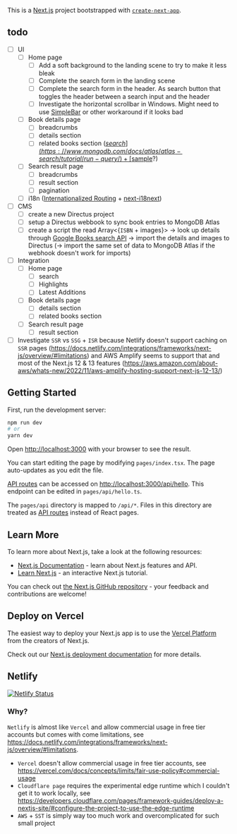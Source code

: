 This is a [Next.js](https://nextjs.org/) project bootstrapped with [`create-next-app`](https://github.com/vercel/next.js/tree/canary/packages/create-next-app).

## todo

- [ ] UI
  - [ ] Home page
    - [ ] Add a soft background to the landing scene to try to make it less bleak
    - [ ] Complete the search form in the landing scene
    - [ ] Complete the search form in the header. As search button that toggles the header between a search input and the header
    - [ ] Investigate the horizontal scrollbar in Windows. Might need to use [SimpleBar](https://github.com/Grsmto/simplebar/tree/master/packages/simplebar-react#1-documentation) or other workaround if it looks bad
  - [ ] Book details page
    - [ ] breadcrumbs
    - [ ] details section
    - [ ] related books section ([$search](https://www.mongodb.com/docs/atlas/atlas-search/tutorial/run-query/) + [$sample](https://www.mongodb.com/docs/manual/reference/operator/aggregation/sample/)?)
  - [ ] Search result page
    - [ ] breadcrumbs
    - [ ] result section
    - [ ] pagination
  - [ ] i18n ([Internationalized Routing](https://nextjs.org/docs/advanced-features/i18n-routing) + [next-i18next](https://github.com/i18next/next-i18next))
- [ ] CMS
  - [ ] create a new Directus project
  - [ ] setup a Directus webbook to sync book entries to MongoDB Atlas
  - [ ] create a script the read Array<{`ISBN` + images}> -> look up details through [Google Books search API](https://developers.google.com/books/docs/v1/using#PerformingSearch) -> import the details and images to Directus (-> import the same set of data to MongoDB Atlas if the webhook doesn't work for imports)
- [ ] Integration
  - [ ] Home page
    - [ ] search
    - [ ] Highlights
    - [ ] Latest Additions
  - [ ] Book details page
    - [ ] details section
    - [ ] related books section
  - [ ] Search result page
    - [ ] result section
- [ ] Investigate `SSR` vs `SSG` + `ISR` because Netlify doesn't support caching on `SSR` pages (https://docs.netlify.com/integrations/frameworks/next-js/overview/#limitations) and AWS Amplify seems to support that and most of the Next.js 12 & 13 features (https://aws.amazon.com/about-aws/whats-new/2022/11/aws-amplify-hosting-support-next-js-12-13/)

## Getting Started

First, run the development server:

```bash
npm run dev
# or
yarn dev
```

Open [http://localhost:3000](http://localhost:3000) with your browser to see the result.

You can start editing the page by modifying `pages/index.tsx`. The page auto-updates as you edit the file.

[API routes](https://nextjs.org/docs/api-routes/introduction) can be accessed on [http://localhost:3000/api/hello](http://localhost:3000/api/hello). This endpoint can be edited in `pages/api/hello.ts`.

The `pages/api` directory is mapped to `/api/*`. Files in this directory are treated as [API routes](https://nextjs.org/docs/api-routes/introduction) instead of React pages.

## Learn More

To learn more about Next.js, take a look at the following resources:

- [Next.js Documentation](https://nextjs.org/docs) - learn about Next.js features and API.
- [Learn Next.js](https://nextjs.org/learn) - an interactive Next.js tutorial.

You can check out [the Next.js GitHub repository](https://github.com/vercel/next.js/) - your feedback and contributions are welcome!

## Deploy on Vercel

The easiest way to deploy your Next.js app is to use the [Vercel Platform](https://vercel.com/new?utm_medium=default-template&filter=next.js&utm_source=create-next-app&utm_campaign=create-next-app-readme) from the creators of Next.js.

Check out our [Next.js deployment documentation](https://nextjs.org/docs/deployment) for more details.

## Netlify

[![Netlify Status](https://api.netlify.com/api/v1/badges/234ccdd6-1439-49d5-aaca-47cd9a29ab09/deploy-status)](https://app.netlify.com/sites/lilybookshop/deploys)

### Why?

`Netlify` is almost like `Vercel` and allow commercial usage in free tier accounts but comes with come limitations, see https://docs.netlify.com/integrations/frameworks/next-js/overview/#limitations.

- `Vercel` doesn't allow commercial usage in free tier accounts, see https://vercel.com/docs/concepts/limits/fair-use-policy#commercial-usage
- `Cloudflare page` requires the experimental edge runtime which I couldn't get it to work locally, see https://developers.cloudflare.com/pages/framework-guides/deploy-a-nextjs-site/#configure-the-project-to-use-the-edge-runtime
- `AWS` + `SST` is simply way too much work and overcomplicated for such small project
